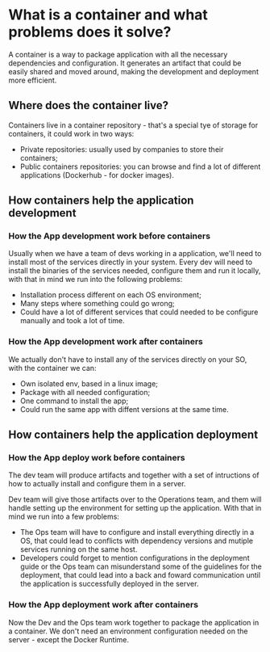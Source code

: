 # What is a container and what problems does it solve?

A container is a way to package application with all the necessary dependencies and configuration.
It generates an artifact that could be easily shared and moved around, making the development and deployment more efficient.

## Where does the container live?

Containers live in a container repository - that's a special tye of storage for containers, it could work in two ways:

- Private repositories: usually used by companies to store their containers;
- Public containers repositories: you can browse and find a lot of different applications (Dockerhub - for docker images).

## How containers help the application development

### How the App development work before containers

Usually when we have a team of devs working in a application, we'll need to install most of the services directly in your system. Every dev will need to install the binaries of the services needed, configure them and run it locally, with that in mind we run into the following problems:

- Installation process different on each OS environment;
- Many steps where something could go wrong;
- Could have a lot of different services that could needed to be configure manually and took a lot of time.

### How the App development work after containers

We actually don't have to install any of the services directly on your SO, with the container we can:

- Own isolated env, based in a linux image;
- Package with all needed configuration;
- One command to install the app;
- Could run the same app with diffent versions at the same time.

## How containers help the application deployment

### How the App deploy work before containers

The dev team will produce artifacts and together with a set of intructions of how to actually install and configure them in a server.

Dev team will give those artifacts over to the Operations team, and them will handle setting up the environment for setting up the application. With that in mind we run into a few problems:

- The Ops team will have to configure and install everything directly in a OS, that could lead to conflicts with dependency versions and mutiple services running on the same host.
- Developers could forget to mention configurations in the deployment guide or the Ops team can misunderstand some of the guidelines for the deployment, that could lead into a back and foward communication until the application is successfully deployed in the server.

### How the App deployment work after containers

Now the Dev and the Ops team work together to package the application in a container. We don't need an environment configuration needed on the server - except the Docker Runtime.
